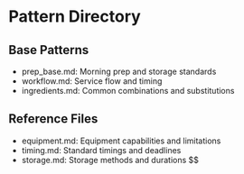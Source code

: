 # Pattern Directory

## Base Patterns
- prep_base.md: Morning prep and storage standards
- workflow.md: Service flow and timing
- ingredients.md: Common combinations and substitutions

## Reference Files
- equipment.md: Equipment capabilities and limitations
- timing.md: Standard timings and deadlines
- storage.md: Storage methods and durations $$